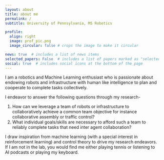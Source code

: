 ```yaml
---
layout: about
title: about me
permalink: /
subtitle: University of Pennsylvania, MS Robotics

profile:
  align: right
  image: prof_pic.png
  image_circular: false # crops the image to make it circular

news: true  # includes a list of news items
selected_papers: False  # includes a list of papers marked as "selected={true}"
social: true  # includes social icons at the bottom of the page
---
```

I am a robotics and Machine Learning enthusiast who is passionate about endowing robots and infrastructure with human like intelligence to plan and cooperate to complete tasks collectively.

I endeavor to answer the following questions through my research-
1) How can we leverage a team of robots or infrastructure to collaboratively achieve a common team objective for instance collaborative assembly or traffic control?
2) What individual goals/skills are necessary to afford such a team to reliably complete tasks that need inter agent collaboration?

I draw inspiration from machine learning (with a special interest in reinforcement learning) and control theory to drive my research endeavors.
If I am not in the lab, you would find me either playing tennis or listening to AI podcasts or playing my keyboard.


